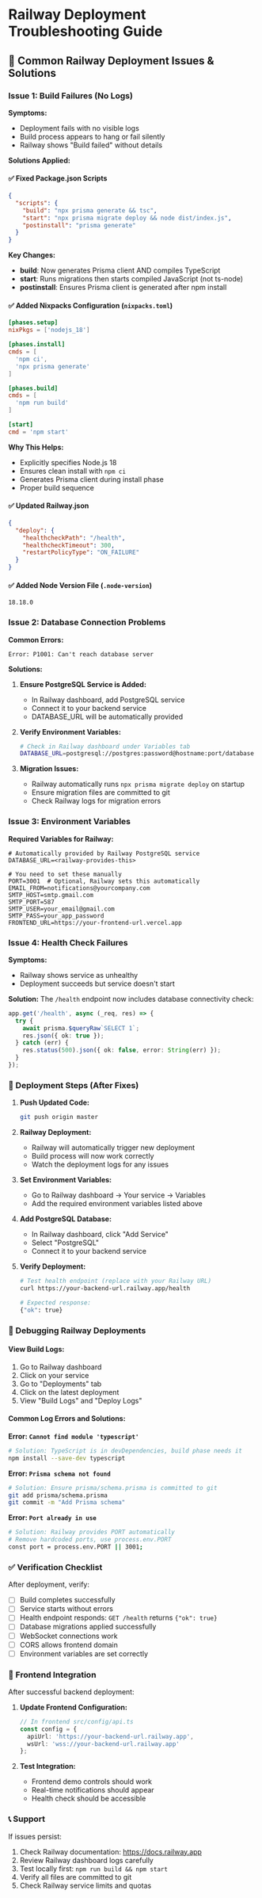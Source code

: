 # Railway Deployment Troubleshooting Guide

## 🚨 Common Railway Deployment Issues & Solutions

### Issue 1: Build Failures (No Logs)

**Symptoms:**
- Deployment fails with no visible logs
- Build process appears to hang or fail silently
- Railway shows "Build failed" without details

**Solutions Applied:**

#### ✅ Fixed Package.json Scripts
```json
{
  "scripts": {
    "build": "npx prisma generate && tsc",
    "start": "npx prisma migrate deploy && node dist/index.js",
    "postinstall": "prisma generate"
  }
}
```

**Key Changes:**
- **build**: Now generates Prisma client AND compiles TypeScript
- **start**: Runs migrations then starts compiled JavaScript (not ts-node)
- **postinstall**: Ensures Prisma client is generated after npm install

#### ✅ Added Nixpacks Configuration (`nixpacks.toml`)
```toml
[phases.setup]
nixPkgs = ['nodejs_18']

[phases.install]
cmds = [
  'npm ci',
  'npx prisma generate'
]

[phases.build]
cmds = [
  'npm run build'
]

[start]
cmd = 'npm start'
```

**Why This Helps:**
- Explicitly specifies Node.js 18
- Ensures clean install with `npm ci`
- Generates Prisma client during install phase
- Proper build sequence

#### ✅ Updated Railway.json
```json
{
  "deploy": {
    "healthcheckPath": "/health",
    "healthcheckTimeout": 300,
    "restartPolicyType": "ON_FAILURE"
  }
}
```

#### ✅ Added Node Version File (`.node-version`)
```
18.18.0
```

### Issue 2: Database Connection Problems

**Common Errors:**
```
Error: P1001: Can't reach database server
```

**Solutions:**

1. **Ensure PostgreSQL Service is Added:**
   - In Railway dashboard, add PostgreSQL service
   - Connect it to your backend service
   - DATABASE_URL will be automatically provided

2. **Verify Environment Variables:**
   ```bash
   # Check in Railway dashboard under Variables tab
   DATABASE_URL=postgresql://postgres:password@hostname:port/database
   ```

3. **Migration Issues:**
   - Railway automatically runs `npx prisma migrate deploy` on startup
   - Ensure migration files are committed to git
   - Check Railway logs for migration errors

### Issue 3: Environment Variables

**Required Variables for Railway:**
```env
# Automatically provided by Railway PostgreSQL service
DATABASE_URL=<railway-provides-this>

# You need to set these manually
PORT=3001  # Optional, Railway sets this automatically
EMAIL_FROM=notifications@yourcompany.com
SMTP_HOST=smtp.gmail.com
SMTP_PORT=587
SMTP_USER=your_email@gmail.com
SMTP_PASS=your_app_password
FRONTEND_URL=https://your-frontend-url.vercel.app
```

### Issue 4: Health Check Failures

**Symptoms:**
- Railway shows service as unhealthy
- Deployment succeeds but service doesn't start

**Solution:**
The `/health` endpoint now includes database connectivity check:
```typescript
app.get('/health', async (_req, res) => {
  try {
    await prisma.$queryRaw`SELECT 1`;
    res.json({ ok: true });
  } catch (err) {
    res.status(500).json({ ok: false, error: String(err) });
  }
});
```

### 🔧 Deployment Steps (After Fixes)

1. **Push Updated Code:**
   ```bash
   git push origin master
   ```

2. **Railway Deployment:**
   - Railway will automatically trigger new deployment
   - Build process will now work correctly
   - Watch the deployment logs for any issues

3. **Set Environment Variables:**
   - Go to Railway dashboard → Your service → Variables
   - Add the required environment variables listed above

4. **Add PostgreSQL Database:**
   - In Railway dashboard, click "Add Service"
   - Select "PostgreSQL"
   - Connect it to your backend service

5. **Verify Deployment:**
   ```bash
   # Test health endpoint (replace with your Railway URL)
   curl https://your-backend-url.railway.app/health
   
   # Expected response:
   {"ok": true}
   ```

### 🐛 Debugging Railway Deployments

#### View Build Logs:
1. Go to Railway dashboard
2. Click on your service
3. Go to "Deployments" tab
4. Click on the latest deployment
5. View "Build Logs" and "Deploy Logs"

#### Common Log Errors and Solutions:

**Error: `Cannot find module 'typescript'`**
```bash
# Solution: TypeScript is in devDependencies, build phase needs it
npm install --save-dev typescript
```

**Error: `Prisma schema not found`**
```bash
# Solution: Ensure prisma/schema.prisma is committed to git
git add prisma/schema.prisma
git commit -m "Add Prisma schema"
```

**Error: `Port already in use`**
```bash
# Solution: Railway provides PORT automatically
# Remove hardcoded ports, use process.env.PORT
const port = process.env.PORT || 3001;
```

### ✅ Verification Checklist

After deployment, verify:

- [ ] Build completes successfully
- [ ] Service starts without errors
- [ ] Health endpoint responds: `GET /health` returns `{"ok": true}`
- [ ] Database migrations applied successfully
- [ ] WebSocket connections work
- [ ] CORS allows frontend domain
- [ ] Environment variables are set correctly

### 🔗 Frontend Integration

After successful backend deployment:

1. **Update Frontend Configuration:**
   ```typescript
   // In frontend src/config/api.ts
   const config = {
     apiUrl: 'https://your-backend-url.railway.app',
     wsUrl: 'wss://your-backend-url.railway.app'
   };
   ```

2. **Test Integration:**
   - Frontend demo controls should work
   - Real-time notifications should appear
   - Health check should be accessible

### 📞 Support

If issues persist:
1. Check Railway documentation: https://docs.railway.app
2. Review Railway dashboard logs carefully
3. Test locally first: `npm run build && npm start`
4. Verify all files are committed to git
5. Check Railway service limits and quotas
